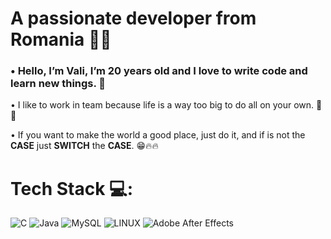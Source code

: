 #                               A passionate developer from Romania 👨‍💻
### • Hello, I’m Vali, I’m 20 years old and I love to write code and learn new things. 💫
• I like to work in team because life is a way too big to do all on your own. 👥👥 

• If you want to make the world a good place, just do it, and if is not the <b>CASE</b> just
<b>SWITCH</b> the <b>CASE</b>. 😁🔥🔥

# Tech Stack 💻:
![C](https://img.shields.io/badge/c-%2300599C.svg?style=for-the-badge&logo=c&logoColor=white) ![Java](https://img.shields.io/badge/java-%23ED8B00.svg?style=for-the-badge&logo=java&logoColor=white) ![MySQL](https://img.shields.io/badge/mysql-%2300f.svg?style=for-the-badge&logo=mysql&logoColor=white) ![LINUX](https://img.shields.io/badge/Linux-FCC624?style=for-the-badge&logo=linux&logoColor=black) ![Adobe After Effects](https://img.shields.io/badge/Adobe%20After%20Effects-9999FF.svg?style=for-the-badge&logo=Adobe%20After%20Effects&logoColor=white)
